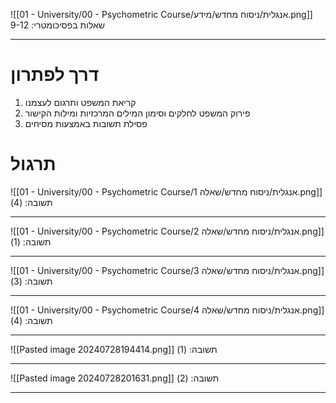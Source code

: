 ![[01 - University/00 - Psychometric Course/אנגלית/ניסוח מחדש/מידע.png]]
שאלות בפסיכומטרי: 9-12
***
# דרך לפתרון
1. קריאת המשפט ותרגום לעצמנו
2. פירוק המשפט לחלקים וסימון המילים המרכזיות ומילות הקישור
3. פסילת תשובות באמצעות מסיחים

# תרגול
![[01 - University/00 - Psychometric Course/אנגלית/ניסוח מחדש/שאלה 1.png]]
תשובה: (4)
***
![[01 - University/00 - Psychometric Course/אנגלית/ניסוח מחדש/שאלה 2.png]]
תשובה: (1)
***
![[01 - University/00 - Psychometric Course/אנגלית/ניסוח מחדש/שאלה 3.png]]
תשובה: (3)
***
![[01 - University/00 - Psychometric Course/אנגלית/ניסוח מחדש/שאלה 4.png]]
תשובה: (4)
***
![[Pasted image 20240728194414.png]]
תשובה: (1)
***
![[Pasted image 20240728201631.png]]
תשובה: (2)
***
